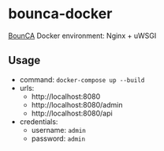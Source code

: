 # bounca-docker
[BounCA](https://github.com/repleo/bounca) Docker environment: Nginx + uWSGI

## Usage

- command: `docker-compose up --build`
- urls:
  - http://localhost:8080
  - http://localhost:8080/admin
  - http://localhost:8080/api
- credentials:
  - username: `admin`
  - password: `admin`
